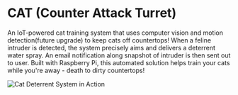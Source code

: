 # CAT (Counter Attack Turret)

An IoT-powered cat training system that uses computer vision and motion detection(future upgrade) to keep cats off countertops! When a feline intruder is detected, the system precisely aims and delivers a deterrent water spray. An email notification along snapshot of intruder is then sent out to user. Built with Raspberry Pi, this automated solution helps train your cats while you're away - death to dirty countertops!


![Cat Deterrent System in Action](https://media4.giphy.com/media/v1.Y2lkPTc5MGI3NjExczlscjJoZjhma2oxMWgwZG5mejNjZjZtem01MXRhMG00Z2V0bjJiNyZlcD12MV9pbnRlcm5hbF9naWZfYnlfaWQmY3Q9Zw/YmVNzDnboB0RQEpmLr/giphy.gif)
